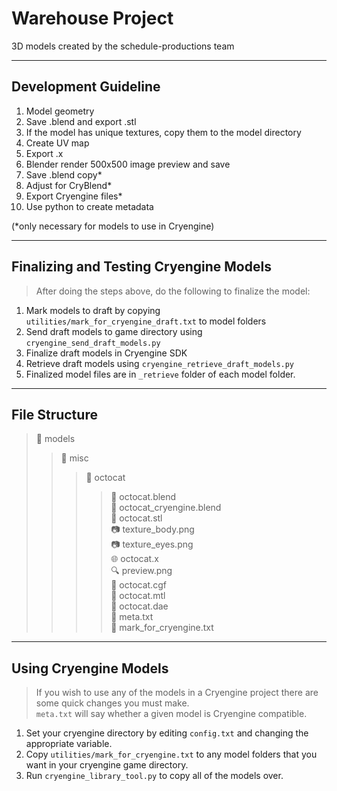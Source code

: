 Warehouse Project
==================

3D models created by the schedule-productions team

----------------------
Development Guideline
-----------------------

1.	Model geometry
2.	Save .blend and export .stl
3.	If the model has unique textures, copy them to the model directory
4.	Create UV map
5.	Export .x
6.	Blender render 500x500 image preview and save
7.	Save .blend copy*
8.	Adjust for CryBlend*
9.	Export Cryengine files*
10.	Use python to create metadata

(*only necessary for models to use in Cryengine)

----------------------------------------
Finalizing and Testing Cryengine Models
----------------------------------------
> After doing the steps above, do the following to finalize the model:  
1.	Mark models to draft by copying `utilities/mark_for_cryengine_draft.txt` to model folders  
2.	Send draft models to game directory using `cryengine_send_draft_models.py`  
3.	Finalize draft models in Cryengine SDK  
4.	Retrieve draft models using `cryengine_retrieve_draft_models.py`  
5.	Finalized model files are in `_retrieve` folder of each model folder.  

-----------------
File Structure
-----------------
> :open_file_folder: 	models
> > :open_file_folder: 		misc
> > > :open_file_folder: 		octocat  
> > > > :gift: 				          octocat.blend  
> > > > :gift:				          octocat_cryengine.blend  
> > > > :triangular_ruler:		  octocat.stl  
> > > > :camera: 			          texture_body.png  
> > > > :camera: 			          texture_eyes.png  
> > > > :globe_with_meridians: 	octocat.x  
> > > > :mag:		 		            preview.png  
> > > > :page_facing_up:		    octocat.cgf  
> > > > :page_facing_up:		    octocat.mtl  
> > > > :page_facing_up:		    octocat.dae  
> > > > :memo:				          meta.txt  
> > > > :large_orange_diamond:  mark_for_cryengine.txt

-----------------------
Using Cryengine Models
-----------------------

> If you wish to use any of the models in a Cryengine project there are some quick changes you must make.  
> `meta.txt` will say whether a given model is Cryengine compatible.

1. Set your cryengine directory by editing `config.txt` and changing the appropriate variable.  
2. Copy `utilities/mark_for_cryengine.txt` to any model folders that you want in your cryengine game directory.  
3. Run `cryengine_library_tool.py` to copy all of the models over.


